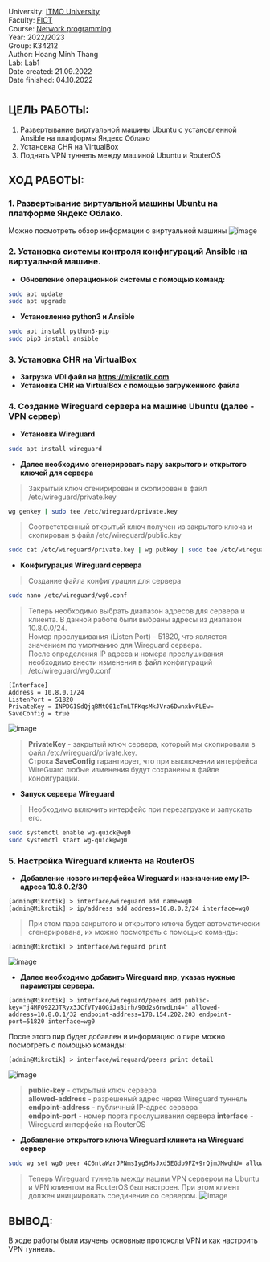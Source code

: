 University: [ITMO University](https://itmo.ru/ru/)  
Faculty: [FICT](https://fict.itmo.ru)  
Course: [Network programming](https://github.com/itmo-ict-faculty/network-programming)  
Year: 2022/2023  
Group: K34212  
Author: Hoang Minh Thang  
Lab: Lab1  
Date created: 21.09.2022  
Date finished: 04.10.2022
# 

## ЦЕЛЬ РАБОТЫ:
1. Развертывание виртуальной машины Ubuntu с установленной Ansible на платформы Яндекс Облако
2. Установка CHR на VirtualBox
3. Поднять VPN туннель между машиной Ubuntu и RouterOS
## ХОД РАБОТЫ:
### 1. Развертывание виртуальной машины Ubuntu на платформе Яндекс Облако.
Можно посмотреть обзор информации о виртуальной машины
![image](https://user-images.githubusercontent.com/61542577/193770134-312cdc1d-a188-4757-bc57-d1799a4bef43.png)

### 2. Установка системы контроля конфигураций Ansible на виртуальной машине.
* **Обновление операционной системы с помощью команд:**
```bash
sudo apt update
sudo apt upgrade
```
* **Установление python3 и Ansible**
```bash
sudo apt install python3-pip
sudo pip3 install ansible
```
### 3. Установка CHR на VirtualBox
* **Загрузка VDI файл на <https://mikrotik.com>**
* **Установка CHR на VirtualBox с помощью загруженного файла**
### 4. Создание Wireguard сервера на машине Ubuntu (далее - VPN сервер)
* **Установка Wireguard**
```bash
sudo apt install wireguard
```
* **Далее необходимо сгенерировать пару закрытого и открытого ключей для сервера**
> Закрытый ключ сгенирирован и скопирован в файл /etc/wireguard/private.key
```bash
wg genkey | sudo tee /etc/wireguard/private.key
```
> Соответственный открытый ключ получен из закрытого ключа и скопирован в файл /etc/wireguard/public.key
```bash
sudo cat /etc/wireguard/private.key | wg pubkey | sudo tee /etc/wireguard/public.key
```
* **Конфигурация Wireguard сервера**
> Создание файла конфигурации для сервера
```bash
sudo nano /etc/wireguard/wg0.conf
```
> Теперь необходимо выбрать диапазон адресов для сервера и клиента. В данной работе были выбраны адресы из диапазон 10.8.0.0/24.  
  Номер прослушивания (Listen Port) - 51820, что является значением по умолчанию для Wireguard сервера.  
  После определения IP адреса и номера прослушивания необходимо внести изменения в файл конфигураций /etc/wireguard/wg0.conf
  
```
[Interface]
Address = 10.8.0.1/24
ListenPort = 51820
PrivateKey = INPDG1SdQjqBMtQ01cTmLTFKqsMkJVra6DwnxbvPLEw=
SaveConfig = true
```
![image](https://user-images.githubusercontent.com/61542577/193769952-dce127cf-4e58-428f-9498-052e75ee089f.png)

> **PrivateKey** - закрытый ключ сервера, который мы скопировали в файл /etc/wireguard/private.key.  
> Строка **SaveConfig** гарантирует, что при выключении интерфейса WireGuard любые изменения будут сохранены в файле конфигурации.
* **Запуск сервера Wireguard**
> Необходимо включить интерфейс при перезагрузке и запускать его.
```bash
sudo systemctl enable wg-quick@wg0
sudo systemctl start wg-quick@wg0
```
### 5. Настройка Wireguard клиента на RouterOS
* **Добавление нового интерфейса Wireguard и назначение ему IP-адреса 10.8.0.2/30**
```mikrotik
[admin@Mikrotik] > interface/wireguard add name=wg0
[admin@Mikrotik] > ip/address add address=10.8.0.2/24 interface=wg0
```
> При этом пара закрытого и открытого ключа будет автоматически сгенерирована, их можно посмотреть с помощью команды:
```
[admin@Mikrotik] > interface/wireguard print
```
![image](https://user-images.githubusercontent.com/61542577/193770500-723938a4-c735-4861-a2d7-9e4c01fafb7f.png)

* **Далее необходимо добавить Wireguard пир, указав нужные параметры сервера.**
```
[admin@Mikrotik] > interface/wireguard/peers add public-key="j4MFO922JTRyx3JCfVTy8OGiJaBirh/90d2s6nwdLn4=" allowed-address=10.8.0.1/32 endpoint-address=178.154.202.203 endpoint-port=51820 interface=wg0
```
После этого пир будет добавлен и информацию о пире можно посмотреть с помощью команды:
```
[admin@Mikrotik] > interface/wireguard/peers print detail
```
![image](https://user-images.githubusercontent.com/61542577/193771153-b484af06-8227-4b11-b2d8-681232d0478e.png)

> **public-key** - открытый ключ сервера  
> **allowed-address** - разрешеный адрес через Wireguard туннель  
> **endpoint-address** - публичный IP-адрес сервера  
> **endpoint-port** - номер порта прослушивания сервера
> **interface** - Wireguard интерфейс на RouterOS
* **Добавление открытого ключа Wireguard клинета на Wireguard сервер**
> 
```bash
sudo wg set wg0 peer 4C6ntaWzrJPNmsIyg5HsJxd5EGdb9FZ+9rQjmJMwqhU= allowed-ips 10.8.0.2
```
> Теперь Wireguard туннель между нашим VPN сервером на Ubuntu и VPN клиентом на RouterOS был настроен. При этом клиент должен инициировать соединение со сервером.
![image](https://user-images.githubusercontent.com/61542577/193772129-325b9090-ab52-412e-8b88-4bbba9f82796.png)
## ВЫВОД:
В ходе работы были изучены основные протоколы VPN и как настроить VPN туннель.

